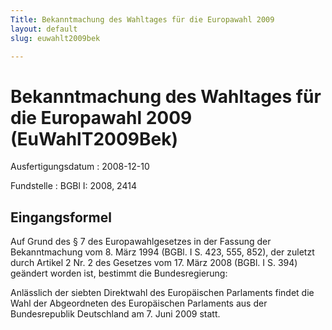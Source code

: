```yaml
---
Title: Bekanntmachung des Wahltages für die Europawahl 2009
layout: default
slug: euwahlt2009bek

---
```


# Bekanntmachung des Wahltages für die Europawahl 2009 (EuWahlT2009Bek)

Ausfertigungsdatum
:   2008-12-10

Fundstelle
:   BGBl I: 2008, 2414


## Eingangsformel

Auf Grund des § 7 des Europawahlgesetzes in der Fassung der
Bekanntmachung vom 8. März 1994 (BGBl. I S. 423, 555, 852), der
zuletzt durch Artikel 2 Nr. 2 des Gesetzes vom 17. März 2008 (BGBl. I
S. 394) geändert worden ist, bestimmt die Bundesregierung:

Anlässlich der siebten Direktwahl des Europäischen Parlaments findet
die Wahl der Abgeordneten des Europäischen Parlaments aus der
Bundesrepublik Deutschland am
7\. Juni 2009
statt.

